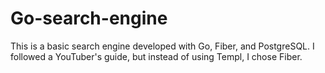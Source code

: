 # Go-search-engine
This is a basic search engine developed with Go, Fiber, and PostgreSQL. I followed a YouTuber's guide, but instead of using Templ, I chose Fiber.
